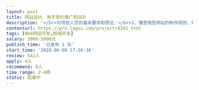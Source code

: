 ```yaml
---                
layout: post       
title: 网站设计，用于竞价推广和SEO           
description: '</br>对项目人员的基本要求和想法：</br>1、懂营销型网站的制作规则、规律；</br>2、有过丰富的同类型经验；</br>3、能提供整体解决方案。</br>'     
contenturl: https://pro.lagou.com/project/8342.html      
tags: [Web网站开发,前端开发]            
salary: 3000-5000元          
publish_time: '已发布 1 天'         
start_time: '2018-06-08 17:56:36'           
review: 542人                   
apply: 4人                   
recommend: 0人                   
time_range: 2-4周              
status: 招募中                  
---                 
```


